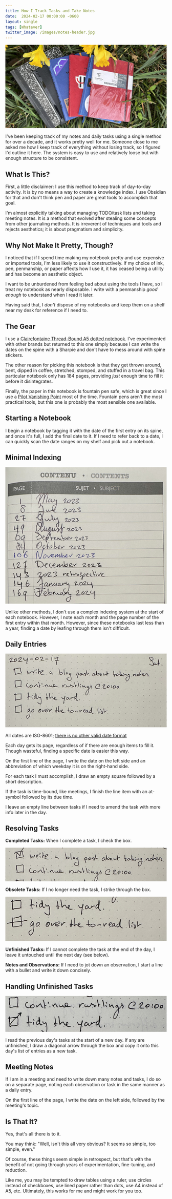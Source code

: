 ```yaml
---
title: How I Track Tasks and Take Notes
date:  2024-02-17 00:00:00 -0600
layout: single
tags: [Whatever]
twitter_image: /images/notes-header.jpg
---
```


![A bunch of notebooks](/images/notes-header.jpg)

I've been keeping track of my notes and daily tasks using a single method for over a decade, and it works pretty well for me. Someone close to me asked me how I keep track of everything without losing track, so I figured I'd outline it here. The system is easy to use and relatively loose but with enough structure to be consistent.

<!--more-->

## What Is This?

First, a little disclaimer: I use this method to keep track of day-to-day activity. It is by no means a way to create a knowledge index. I use Obsidian for that and don't think pen and paper are great tools to accomplish that goal.

I'm almost explicitly talking about managing TODO/task lists and taking meeting notes. It is a method that evolved after stealing some concepts from other journaling methods. It is irreverent of techniques and tools and rejects aesthetics; it is about pragmatism and simplicity.

## Why Not Make It Pretty, Though?

I noticed that if I spend time making my notebook pretty and use expensive or imported tools, I'm less likely to use it constructively. If my choice of ink, pen, penmanship, or paper affects how I use it, it has ceased being a utility and has become an aesthetic object.

I want to be unburdened from feeling bad about using the tools I have, so I treat my notebook as nearly disposable. I write with a penmanship _good enough_ to understand when I read it later.

Having said that, I _don't_ dispose of my notebooks and keep them on a shelf near my desk for reference if I need to.

## The Gear

I use a [Clairefontaine Thread-Bound A5 dotted notebook](https://www.amazon.com/dp/B071JNWGNM). I've experimented with other brands but returned to this one simply because I can write the dates on the spine with a Sharpie and don't have to mess around with spine stickers.

The other reason for picking this notebook is that they get thrown around, bent, dipped in coffee, stretched, stomped, and stuffed in a travel bag. This particular notebook only has 184 pages, providing _just_ enough time to fill it before it disintegrates.

Finally, the paper in this notebook is fountain pen safe, which is great since I use a [Pilot Vanishing Point](https://www.amazon.com/Pilot-Vanishing-Collection-Retractable-60580/dp/B005WPTTG4) most of the time. Fountain pens aren't the most practical tools, but this one is probably the most sensible one available.

## Starting a Notebook

I begin a notebook by tagging it with the date of the first entry on its spine, and once it's full, I add the final date to it. If I need to refer back to a date, I can quickly scan the date ranges on my shelf and pick out a notebook.

## Minimal Indexing

![The index of my current notebook](/images/notes-index.png)

Unlike other methods, I don't use a complex indexing system at the start of each notebook. However, I note each month and the page number of the first entry within that month. However, since these notebooks last less than a year, finding a date by leafing through them isn't difficult.

## Daily Entries

![A page showing today's notes](/images/notes-page.png)

All dates are ISO-8601; [there is no other valid date format](https://xkcd.com/1179/)

Each day gets its page, regardless of if there are enough items to fill it. Though wasteful, finding a specific date is easier this way.

On the first line of the page, I write the date on the left side and an abbreviation of which weekday it is on the right-hand side.

For each task I must accomplish, I draw an empty square followed by a short description.

If the task is time-bound, like meetings, I finish the line item with an at-symbol followed by its due time.

I leave an empty line between tasks if I need to amend the task with more info later in the day.

## Resolving Tasks

**Completed Tasks:** When I complete a task, I check the box.

![A completed task](/images/notes-complete.png)

**Obsolete Tasks:** If I no longer need the task, I strike through the box.

![An obsolete task](/images/notes-obsolete.png)

**Unfinished Tasks:** If I cannot complete the task at the end of the day, I leave it untouched until the next day (see below).

**Notes and Observations:** If I need to jot down an observation, I start a line with a bullet and write it down concisely.

## Handling Unfinished Tasks

![A handled unfinished task](/images/notes-unfinished.png)

I read the previous day's tasks at the start of a new day. If any are unfinished, I draw a diagonal arrow through the box and copy it onto this day's list of entries as a new task.

## Meeting Notes

If I am in a meeting and need to write down many notes and tasks, I do so on a separate page, noting each observation or task in the same manner as a daily entry.

On the first line of the page, I write the date on the left side, followed by the meeting's topic.

## Is That It?

Yes, that's all there is to it.

You may think: "Well, isn't this all very obvious? It seems so simple, too simple, even."

Of course, these things seem simple in retrospect, but that's with the benefit of not going through years of experimentation, fine-tuning, and reduction.

Like me, you may be tempted to draw tables using a ruler, use circles instead of checkboxes, use lined paper rather than dots, use A4 instead of A5, etc. Ultimately, this works for me and might work for you too.
